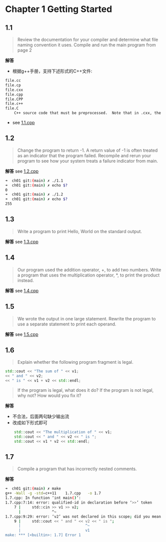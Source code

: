 # Chapter 1 Getting Started

## 1.1
>Review the documentation for your compiler and determine
what file naming convention it uses. Compile and run the main program from
page 2

**解答**
-  根据g++手册，支持下述形式的C++文件:
```bash
file.cc
file.cp
file.cxx
file.cpp
file.CPP
file.c++
file.C
    C++ source code that must be preprocessed.  Note that in .cxx, the last two letters must both be literally x.  Likewise, .C refers to a literal capital C.
```
- see [1.1.cpp](./test/ch01/1.1.cpp)

## 1.2
>Change the program to return -1. A return value of -1 is
often treated as an indicator that the program failed. Recompile and rerun your program to see how your system treats a failure indicator from main.

**解答**
see [1.2.cpp](./test/ch01/1.2.cpp)

```bash
➜  ch01 git:(main) ✗ ./1.1
➜  ch01 git:(main) ✗ echo $?
0
➜  ch01 git:(main) ✗ ./1.2
➜  ch01 git:(main) ✗ echo $?
255
```

## 1.3
>Write a program to print Hello, World on the standard output.

**解答**
see [1.3.cpp](./test/ch01/1.3.cpp)

## 1.4
>Our program used the addition operator, +, to add two
numbers. Write a program that uses the multiplication operator, *, to print the product instead.

**解答**
see [1.4.cpp](./test/ch01/1.4.cpp)


## 1.5
>We wrote the output in one large statement. Rewrite the
program to use a separate statement to print each operand.

**解答**
see [1.5.cpp](./test/ch01/1.5.cpp)

## 1.6
>Explain whether the following program fragment is legal.
```cpp
std::cout << "The sum of " << v1;
<< " and " << v2;
<< " is " << v1 + v2 << std::endl;
```
>If the program is legal, what does it do? If the program is not legal, why not? How would you fix it?

**解答**

- 不合法，后面两句缺少输出流
- 改成如下形式即可
```cpp
    std::cout << "The multiplication of " << v1;
    std::cout << " and " << v2 << " is ";
    std::cout << v1 * v2 << std::endl;
```

## 1.7
>Compile a program that has incorrectly nested comments.

**解答**
```bash
➜  ch01 git:(main) ✗ make
g++ -Wall -g -std=c++11    1.7.cpp   -o 1.7
1.7.cpp: In function ‘int main()’:
1.7.cpp:7:14: error: qualified-id in declaration before ‘>>’ token
    7 |     std::cin >> v1 >> v2;
      |              ^~
1.7.cpp:9:29: error: ‘v2’ was not declared in this scope; did you mean ‘v1’?
    9 |     std::cout << " and " << v2 << " is ";
      |                             ^~
      |                             v1
make: *** [<builtin>: 1.7] Error 1
```